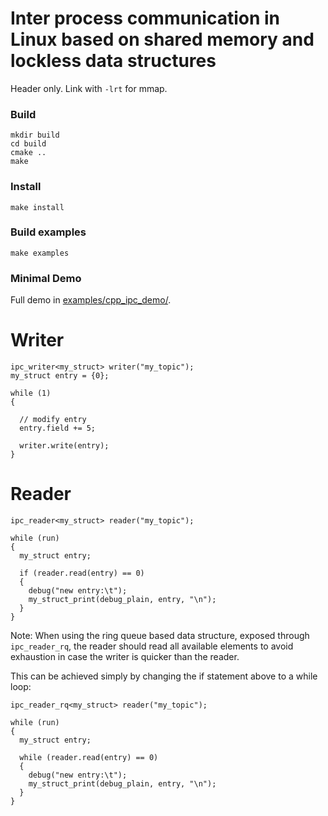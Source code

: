 
# Inter process communication in Linux based on shared memory and lockless data structures

Header only.
Link with `-lrt` for mmap.

### Build
```
mkdir build
cd build
cmake ..
make
```

### Install
```
make install
```

### Build examples
```
make examples
```

### Minimal Demo
Full demo in [examples/cpp_ipc_demo/](examples/cpp_ipc_demo/).

# Writer
```
ipc_writer<my_struct> writer("my_topic");
my_struct entry = {0};

while (1)
{

  // modify entry
  entry.field += 5;

  writer.write(entry);
}
```

# Reader
```
ipc_reader<my_struct> reader("my_topic");

while (run)
{
  my_struct entry;

  if (reader.read(entry) == 0)
  {
    debug("new entry:\t");
    my_struct_print(debug_plain, entry, "\n");
  }
}
```

Note: When using the ring queue based data structure, exposed through `ipc_reader_rq`,
the reader should read all available elements to avoid exhaustion in case the writer is
quicker than the reader.

This can be achieved simply by changing the if statement above to a while loop:


```
ipc_reader_rq<my_struct> reader("my_topic");

while (run)
{
  my_struct entry;

  while (reader.read(entry) == 0)
  {
    debug("new entry:\t");
    my_struct_print(debug_plain, entry, "\n");
  }
}
```

